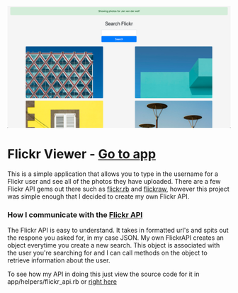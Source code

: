 ![app screenshot](https://github.com/BShowen/flickr_search_api/blob/master/app/assets/images/example.png "some text")
# Flickr Viewer - [Go to app](https://flick-r.herokuapp.com/)

This is a simple application that allows you to type in the username for a Flickr user and see all of the photos they have uploaded. There are a few Flickr API gems out there such as [flickr.rb](https://github.com/RaVbaker/flickr/) and [flickraw](https://github.com/hanklords/flickraw), however this project was simple enough that I decided to create my own Flickr API. 

### How I communicate with the [Flickr API](https://www.flickr.com/services/api/)
The Flickr API is easy to understand. It takes in formatted url's and spits out the respone you asked for, in my case JSON. My own FlickrAPI creates an object everytime you create a new search. This object is associated with the user you're searching for and I can call methods on the object to retrieve information about the user. 

To see how my API in doing this just view the source code for it in app/helpers/flickr_api.rb or [right here](https://github.com/BShowen/flickr_search_api/blob/master/app/helpers/flickr_api.rb)
